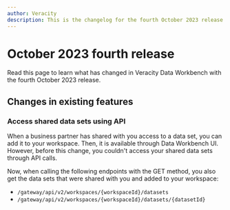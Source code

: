 ```yaml
---
author: Veracity
description: This is the changelog for the fourth October 2023 release of Data Workbench.
---
```


# October 2023 fourth release

Read this page to learn what has changed in Veracity Data Workbench with the fourth October 2023 release.

## Changes in existing features

### Access shared data sets using API

When a business partner has shared with you access to a data set, you can add it to your workspace. Then, it is available through Data Workbench UI. However, before this change, you couldn't access your shared data sets through API calls. 

Now, when calling the following endpoints with the GET method, you also get the data sets that were shared with you and added to your workspace:
* `/gateway/api/v2/workspaces/{workspaceId}/datasets`
* `/gateway/api/v2/workspaces/{workspaceId}/datasets/{datasetId}`

